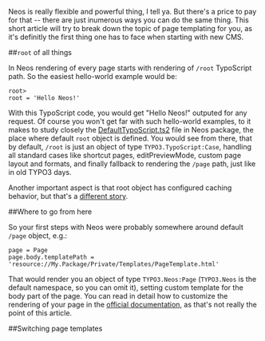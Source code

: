 Neos is really flexible and powerful thing, I tell ya. But there's a price to pay for that -- there are just inumerous ways you can do the same thing. This short article will try to break down the topic of page templating for you, as it's definitly the first thing one has to face when starting with new CMS.


##`root` of all things

In Neos rendering of every page starts with rendering of `/root` TypoScript path. So the easiest hello-world example would be:
```
root>
root = 'Hello Neos!'
```
With this TypoScript code, you would get "Hello Neos!" outputed for any request.
Of course you won't get far with such hello-world examples, to it makes to study closely the [DefaultTypoScript.ts2](https://git.typo3.org/Packages/TYPO3.Neos.git/blob/HEAD:/Resources/Private/TypoScript/DefaultTypoScript.ts2) file in Neos package, the place where default `root` object is defined. You would see from there, that by default, `/root` is just an object of type `TYPO3.TypoScript:Case`, handling all standard cases like shortcut pages, editPreviewMode, custom page layout and formats, and finally fallback to rendering the `/page` path, just like in old TYPO3 days.

Another important aspect is that root object has configured caching behavior, but that's a [different story](http://dimaip.github.io/2015/04/18/caching-typoscript/).


##Where to go from here

So your first steps with Neos were probably somewhere around default `/page` object, e.g.:

```
page = Page
page.body.templatePath = 'resource://My.Package/Private/Templates/PageTemplate.html'
```

That would render you an object of type `TYPO3.Neos:Page` (`TYPO3.Neos` is the default namespace, so you can omit it), setting custom template for the body part of the page. You can read in detail how to customize the rendering of your page in the [official documentation](http://docs.typo3.org/neos/TYPO3NeosDocumentation/IntegratorGuide/PageRendering.html), as that's not really the point of this article.


##Switching page templates






